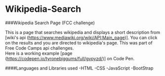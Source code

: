 # Wikipedia-Search
###Wikipedia Search Page (FCC challenge)

This is a page that searches wikipedia and displays a short description from [wiki's api (https://www.mediawiki.org/wiki/API:Main_page)].
You can click on the results and you are directed to wikipedia's page. This was part of Free Code Camps api challenges.  
Here is a working example [page (https://codepen.io/tyronebiggums/full/gvpyzd/)] on Code Pen.

####Languages and Libraries used
-HTML
-CSS
-JavaScript
-BootStrap


